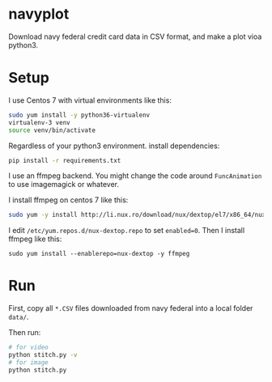 # navyplot

Download navy federal credit card data in CSV format, and make a plot vioa python3.

# Setup

I use Centos 7 with virtual environments like this:

```bash
sudo yum install -y python36-virtualenv
virtualenv-3 venv
source venv/bin/activate
```

Regardless of your python3 environment. install dependencies:

```bash
pip install -r requirements.txt
```

I use an ffmpeg backend. You might change the code around `FuncAnimation` to use imagemagick or whatever.

I install ffmpeg on centos 7 like this:

```bash
sudo yum -y install http://li.nux.ro/download/nux/dextop/el7/x86_64/nux-dextop-release-0-5.el7.nux.noarch.rpm
```

I edit `/etc/yum.repos.d/nux-dextop.repo` to set `enabled=0`. Then I install ffmpeg like this:

```bas
sudo yum install --enablerepo=nux-dextop -y ffmpeg
```

# Run

First, copy all `*.CSV` files downloaded from navy federal into a local folder `data/`.

Then run:

```bash
# for video
python stitch.py -v
# for image
python stitch.py
```


